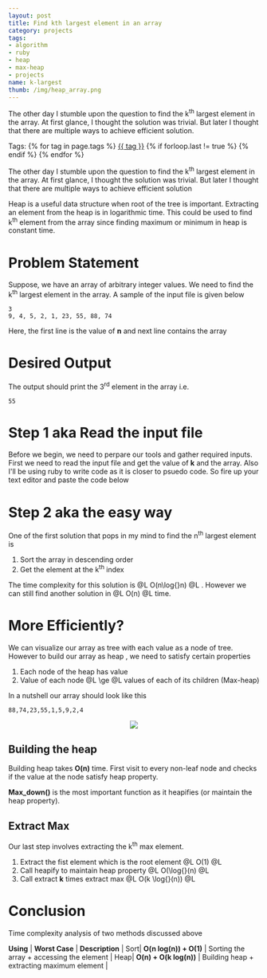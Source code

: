 ```yaml
---
layout: post
title: Find kth largest element in an array
category: projects
tags:
- algorithm
- ruby
- heap
- max-heap
- projects
name: k-largest
thumb: /img/heap_array.png
---
```


<style type="text/css">
.myheading{font-family:Georgia, "Times New Roman", Times, serif;font-size:24px;margin-top:5px;margin-bottom:0;text-align:center;font-weight:400;color:#222}
.mysubheading{font-family:"Lucida Grande", Tahoma;font-size:10px;font-weight:lighter;font-variant:normal;text-transform:uppercase;color:#666;margin-top:10px;text-align:center!important;letter-spacing:.3em}
</style>

The other day I stumble upon the question to find the k<sup>th</sup> largest element in the array. At first glance, I thought the solution was trivial. But later I thought that there are multiple ways to achieve efficient solution.<!-- truncate_here -->

<p>Tags: {% for tag in page.tags %} <a class="mytag" href="/tag/{{ tag }}" title="View posts tagged with &quot;{{ tag }}&quot;">{{ tag }}</a>  {% if forloop.last != true %} {% endif %} {% endfor %} </p>


<p>The other day I stumble upon the question to find the k<sup>th</sup> largest element in the array. At first glance, I thought the solution was trivial. But later I thought that there are multiple ways to achieve efficient solution</p>

Heap is a useful data structure when root of the tree is important. Extracting an element from the heap is in logarithmic time. This could be used to find k<sup>th</sup> element from the array since finding maximum or minimum in heap is constant time.


# Problem Statement

Suppose, we have an array of arbitrary integer values. We need to find the k<sup>th</sup> largest element in the array. A sample of the input file is given below

	3
	9, 4, 5, 2, 1, 23, 55, 88, 74

Here, the first line is the value of **n** and next line contains the array
# Desired Output

The output should print the 3<sup>rd</sup> element in the array i.e.

	55

# Step 1 aka Read the input file

Before we begin, we need to perpare our tools and gather required inputs. First we need to read the input file and get the value of **k** and the array. Also I'll be using ruby to write code as it is closer to psuedo code. So fire up your text editor and paste the code below

<script src="https://gist.github.com/tushar-sharma/16d85b3cf0c0ee0922cf.js"></script>

# Step 2 aka the easy way

One of the first solution that pops in my mind to find the n<sup>th</sup> largest element is

1. Sort the array in descending order
2. Get the element at the k<sup>th</sup> index

The time complexity for this solution is @L O(n\log{}n) @L . However we can still find another solution in @L O(n) @L time.

# More Efficiently?

We can visualize our array as tree with each value as a node of tree. However to build our array as heap , we need to satisfy certain properties

1. Each node of the heap has value
2. Value of each node @L \ge @L values of each of its children  (Max-heap)

In a nutshell our array should look like this

	88,74,23,55,1,5,9,2,4

<p>
<center>
<img src="{{ root_url }}/img/heap_array.png" >
</center>
</p>


## Building the heap

Building heap takes **O(n)**  time. First visit to every non-leaf node and checks if the value at the node satisfy heap property.

<script src="https://gist.github.com/tushar-sharma/deae8f73464989f38d8e.js"></script>

**Max_down()** is the most important function as it heapifies (or maintain the heap property).

<script src="https://gist.github.com/tushar-sharma/fd126d8629dc09ed66ef.js"></script>

## Extract Max

Our last step involves extracting the k<sup>th</sup> max element.

1. Extract the fist element which is the root element     @L O(1) @L
2. Call heapify to maintain heap property     @L O(\log{}(n) @L
3. Call extract **k** times extract max  @L O(k \log{}(n)) @L

<script src="https://gist.github.com/tushar-sharma/0416b51745fb165cf830.js"></script>

# Conclusion

Time complexity analysis of two methods discussed above

**Using** |        **Worst Case** |  **Description** |
Sort|     **O(n log(n)) + O(1)**  | Sorting the array + accessing the element |
Heap|     **O(n) + O(k log(n))**  | Building heap + extracting maximum element |


